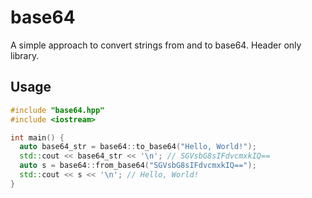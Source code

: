 # base64
A simple approach to convert strings from and to base64.
Header only library.

## Usage

```cpp
#include "base64.hpp"
#include <iostream>

int main() {
  auto base64_str = base64::to_base64("Hello, World!");
  std::cout << base64_str << '\n'; // SGVsbG8sIFdvcmxkIQ==
  auto s = base64::from_base64("SGVsbG8sIFdvcmxkIQ==");
  std::cout << s << '\n'; // Hello, World!
}
```
